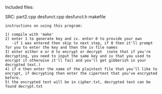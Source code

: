 Included files: 

SRC: part2.cpp desfunct.cpp desfunct.h makefile

	instructions on using this program:

	1) compile with 'make'
	2) enter 1 to generate key and iv. enter 0 to provide your own
	   -if 1 was entered then skip to next step, if 0 then it'll prompt for you to enter the key and then the iv file names
	3) enter either e or d to encrypt or decrypt  (note that if you're decrypting, you need to input the same key and iv that you used to encrypt it otherwise it'll fail and you'll get gibberish in your decrypted text.)
	4) if e then enter the name of the plaintext file that you'll like to encrypt, if decrypting then enter the cipertext that you've encrypted before. 
	5) the encrypted text will be in cipher.txt, decrypted text can be found decrypt.txt 